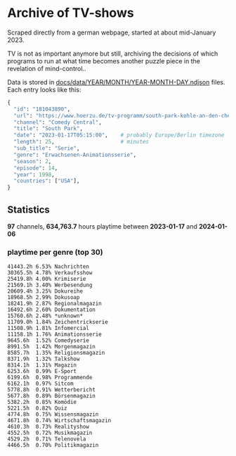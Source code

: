 # Archive of TV-shows

Scraped directly from a german webpage, started at about mid-January 2023.

TV is not as important anymore but still, archiving the decisions of which programs to run at what time
becomes another puzzle piece in the revelation of mind-control.. 

Data is stored in [docs/data/YEAR/MONTH/YEAR-MONTH-DAY.ndjson](docs/data/) files. 
Each entry looks like this:

```python
{
  "id": "181043890", 
  "url": "https://www.hoerzu.de/tv-programm/south-park-kohle-an-den-chefkoch/bid_181043890/", 
  "channel": "Comedy Central", 
  "title": "South Park", 
  "date": "2023-01-17T05:15:00",    # probably Europe/Berlin timezone 
  "length": 25,                     # minutes 
  "sub_title": "Serie", 
  "genre": "Erwachsenen-Animationsserie", 
  "season": 2, 
  "episode": 14, 
  "year": 1998, 
  "countries": ["USA"],
}
```

## Statistics

**97** channels, **634,763.7** hours playtime between **2023-01-17** and **2024-01-06**


### playtime per genre (top 30)

    41443.2h 6.53% Nachrichten
    30365.5h 4.78% Verkaufsshow
    25419.8h 4.00% Krimiserie
    21569.1h 3.40% Werbesendung
    20609.4h 3.25% Dokureihe
    18968.5h 2.99% Dokusoap
    18241.9h 2.87% Regionalmagazin
    16492.6h 2.60% Dokumentation
    15760.6h 2.48% *unknown*
    11709.0h 1.84% Zeichentrickserie
    11508.9h 1.81% Infomercial
    11158.1h 1.76% Animationsserie
    9645.6h  1.52% Comedyserie
    8991.5h  1.42% Morgenmagazin
    8585.7h  1.35% Religionsmagazin
    8371.9h  1.32% Talkshow
    8314.1h  1.31% Magazin
    6253.6h  0.99% E-Sport
    6199.6h  0.98% Programmende
    6162.1h  0.97% Sitcom
    5778.8h  0.91% Wetterbericht
    5677.8h  0.89% Börsenmagazin
    5382.2h  0.85% Komödie
    5221.5h  0.82% Quiz
    4774.8h  0.75% Wissensmagazin
    4671.8h  0.74% Wirtschaftsmagazin
    4610.3h  0.73% Realityshow
    4552.5h  0.72% Musikmagazin
    4529.2h  0.71% Telenovela
    4466.5h  0.70% Politikmagazin
